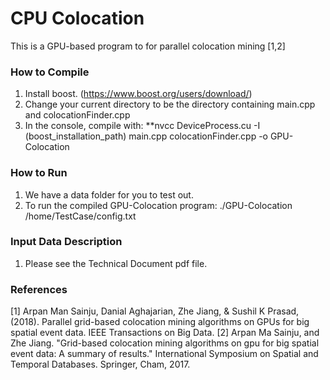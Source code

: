# CPU Colocation

This is a GPU-based program to for parallel colocation mining [1,2]

### How to Compile

1. Install boost. (https://www.boost.org/users/download/) 
2. Change your current directory to be the directory containing main.cpp  and colocationFinder.cpp
3. In the console, compile with: **nvcc DeviceProcess.cu -I (boost_installation_path) main.cpp colocationFinder.cpp -o GPU-Colocation

### How to Run

1. We have a data folder for you to test out.
2. To run the compiled GPU-Colocation program: ./GPU-Colocation /home/TestCase/config.txt

### Input Data Description
1. Please see the Technical Document pdf file. 

### References

[1] Arpan Man Sainju, Danial Aghajarian, Zhe Jiang, & Sushil K Prasad, (2018). Parallel grid-based colocation mining algorithms on GPUs for big spatial event data. IEEE Transactions on Big Data.
[2] Arpan Ma Sainju, and Zhe Jiang. "Grid-based colocation mining algorithms on gpu for big spatial event data: A summary of results." International Symposium on Spatial and Temporal Databases. Springer, Cham, 2017.

